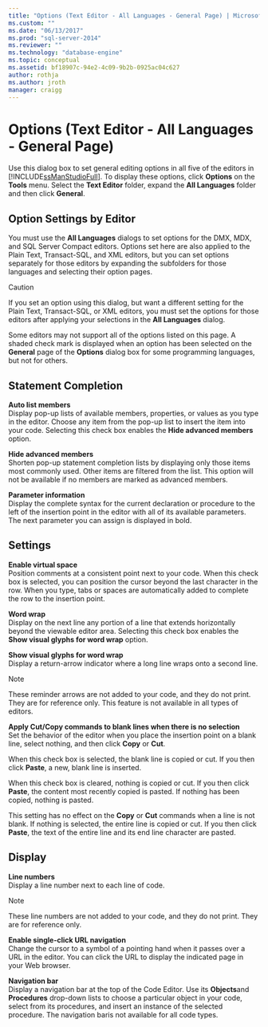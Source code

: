 ```yaml
---
title: "Options (Text Editor - All Languages - General Page) | Microsoft Docs"
ms.custom: ""
ms.date: "06/13/2017"
ms.prod: "sql-server-2014"
ms.reviewer: ""
ms.technology: "database-engine"
ms.topic: conceptual
ms.assetid: bf18907c-94e2-4c09-9b2b-0925ac04c627
author: rothja
ms.author: jroth
manager: craigg
---
```

# Options (Text Editor - All Languages - General Page)
  Use this dialog box to set general editing options in all five of the editors in [!INCLUDE[ssManStudioFull](../includes/ssmanstudiofull-md.md)]. To display these options, click **Options** on the **Tools** menu. Select the **Text Editor** folder, expand the **All Languages** folder and then click **General**.  
  
## Option Settings by Editor  
 You must use the **All Languages** dialogs to set options for the DMX, MDX, and SQL Server Compact editors. Options set here are also applied to the Plain Text, Transact-SQL, and XML editors, but you can set options separately for those editors by expanding the subfolders for those languages and selecting their option pages.  
  
> [!CAUTION]  
>  If you set an option using this dialog, but want a different setting for the Plain Text, Transact-SQL, or XML editors, you must set the options for those editors after applying your selections in the **All Languages** dialog.  
  
 Some editors may not support all of the options listed on this page. A shaded check mark is displayed when an option has been selected on the **General** page of the **Options** dialog box for some programming languages, but not for others.  
  
## Statement Completion  
 **Auto list members**  
 Display pop-up lists of available members, properties, or values as you type in the editor. Choose any item from the pop-up list to insert the item into your code. Selecting this check box enables the **Hide advanced members** option.  
  
 **Hide advanced members**  
 Shorten pop-up statement completion lists by displaying only those items most commonly used. Other items are filtered from the list. This option will not be available if no members are marked as advanced members.  
  
 **Parameter information**  
 Display the complete syntax for the current declaration or procedure to the left of the insertion point in the editor with all of its available parameters. The next parameter you can assign is displayed in bold.  
  
## Settings  
 **Enable virtual space**  
 Position comments at a consistent point next to your code. When this check box is selected, you can position the cursor beyond the last character in the row. When you type, tabs or spaces are automatically added to complete the row to the insertion point.  
  
 **Word wrap**  
 Display on the next line any portion of a line that extends horizontally beyond the viewable editor area. Selecting this check box enables the **Show visual glyphs for word wrap** option.  
  
 **Show visual glyphs for word wrap**  
 Display a return-arrow indicator where a long line wraps onto a second line.  
  
> [!NOTE]  
>  These reminder arrows are not added to your code, and they do not print. They are for reference only. This feature is not available in all types of editors.  
  
 **Apply Cut/Copy commands to blank lines when there is no selection**  
 Set the behavior of the editor when you place the insertion point on a blank line, select nothing, and then click **Copy** or **Cut**.  
  
 When this check box is selected, the blank line is copied or cut. If you then click **Paste**, a new, blank line is inserted.  
  
 When this check box is cleared, nothing is copied or cut. If you then click **Paste**, the content most recently copied is pasted. If nothing has been copied, nothing is pasted.  
  
 This setting has no effect on the **Copy** or **Cut** commands when a line is not blank. If nothing is selected, the entire line is copied or cut. If you then click **Paste**, the text of the entire line and its end line character are pasted.  
  
## Display  
 **Line numbers**  
 Display a line number next to each line of code.  
  
> [!NOTE]  
>  These line numbers are not added to your code, and they do not print. They are for reference only.  
  
 **Enable single-click URL navigation**  
 Change the cursor to a symbol of a pointing hand when it passes over a URL in the editor. You can click the URL to display the indicated page in your Web browser.  
  
 **Navigation bar**  
 Display a navigation bar at the top of the Code Editor. Use its **Objects**and **Procedures** drop-down lists to choose a particular object in your code, select from its procedures, and insert an instance of the selected procedure. The navigation baris not available for all code types.  
  
  
